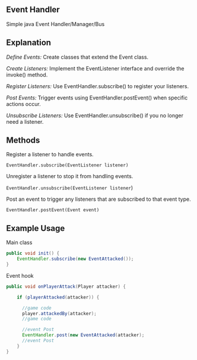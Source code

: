 ## Event Handler

Simple java Event Handler/Manager/Bus


## Explanation

*Define Events:* Create classes that extend the Event class.

*Create Listeners:* Implement the EventListener interface and override the invoke() method.

*Register Listeners:* Use EventHandler.subscribe() to register your listeners.

*Post Events:* Trigger events using EventHandler.postEvent() when specific actions occur.

*Unsubscribe Listeners:* Use EventHandler.unsubscribe() if you no longer need a listener.


## Methods

Register a listener to handle events.

``EventHandler.subscribe(EventListener listener)``

Unregister a listener to stop it from handling events.

``EventHandler.unsubscribe(EventListener listener``)

 Post an event to trigger any listeners that are subscribed to that event type.
 
``EventHandler.postEvent(Event event)``



## Example Usage

Main class

```java
public void init() {
    EventHandler.subscribe(new EventAttacked());
}
```

Event hook

```java
public void onPlayerAttack(Player attacker) {

    if (playerAttacked(attacker)) {

      //game code
      player.attackedBy(attacker);
      //game code

      //event Post
      EventHandler.post(new EventAttacked(attacker);
      //event Post
    }
}
```
